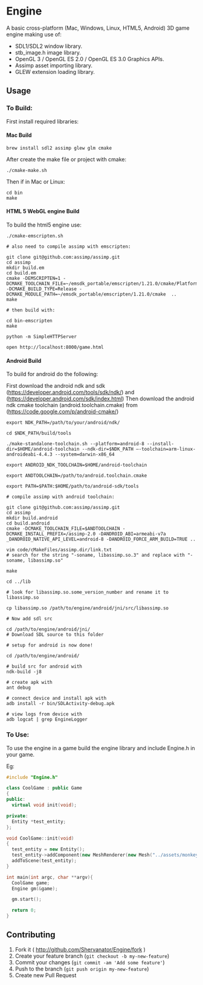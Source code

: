 # Engine

A basic cross-platform (Mac, Windows, Linux, HTML5, Android) 3D game engine making use of:

- SDL1/SDL2 window library.
- stb_image.h image library.
- OpenGL 3 / OpenGL ES 2.0 / OpenGL ES 3.0 Graphics APIs.
- Assimp asset importing library.
- GLEW extension loading library.

## Usage

### To Build:

First install required libraries:

#### Mac Build
```
brew install sdl2 assimp glew glm cmake
```

After create the make file or project with cmake:

```
./cmake-make.sh
```

Then if in Mac or Linux:
```
cd bin
make
```

#### HTML 5 WebGL engine Build
To build the html5 engine use:

```
./cmake-emscripten.sh

# also need to compile assimp with emscripten:

git clone git@github.com:assimp/assimp.git
cd assimp
mkdir build.em
cd build.em
cmake -DEMSCRIPTEN=1 -DCMAKE_TOOLCHAIN_FILE=~/emsdk_portable/emscripten/1.21.0/cmake/Platform/Emscripten.cmake -DCMAKE_BUILD_TYPE=Release -DCMAKE_MODULE_PATH=~/emsdk_portable/emscripten/1.21.0/cmake  ..
make

# then build with:

cd bin-emscripten
make

python -m SimpleHTTPServer

open http://localhost:8000/game.html
```

#### Android Build

To build for android do the following:

First download the android ndk and sdk (https://developer.android.com/tools/sdk/ndk/) and (https://developer.android.com/sdk/index.html)
Then download the android ndk cmake toolchain (android.toolchain.cmake) from (https://code.google.com/p/android-cmake/)

```
export NDK_PATH=/path/to/your/android/ndk/

cd $NDK_PATH/build/tools

./make-standalone-toolchain.sh --platform=android-8 --install-dir=$HOME/android-toolchain --ndk-dir=$NDK_PATH –-toolchain=arm-linux-androideabi-4.4.3 --system=darwin-x86_64

export ANDROID_NDK_TOOLCHAIN=$HOME/android-toolchain

export ANDTOOLCHAIN=/path/to/android.toolchain.cmake

export PATH=$PATH:$HOME/path/to/android-sdk/tools

# compile assimp with android toolchain:

git clone git@github.com:assimp/assimp.git
cd assimp
mkdir build.android
cd build.android
cmake -DCMAKE_TOOLCHAIN_FILE=$ANDTOOLCHAIN -DCMAKE_INSTALL_PREFIX=/assimp-2.0 -DANDROID_ABI=armeabi-v7a _DANDROID_NATIVE_API_LEVEL=android-8 -DANDROID_FORCE_ARM_BUILD=TRUE ..

vim code/cMakeFiles/assimp.dir/link.txt
# search for the string "-soname, libassimp.so.3" and replace with "-soname, libassimp.so"

make

cd ../lib

# look for libassimp.so.some_version_number and rename it to libassimp.so

cp libassimp.so /path/to/engine/android/jni/src/libassimp.so

# Now add sdl src

cd /path/to/engine/android/jni/
# Download SDL source to this folder

# setup for android is now done!

cd /path/to/engine/android/

# build src for android with
ndk-build -j8

# create apk with
ant debug

# connect device and install apk with
adb install -r bin/SDLActivity-debug.apk

# view logs from device with
adb logcat | grep EngineLogger
```

### To Use:

To use the engine in a game build the engine library and include Engine.h in your game.

Eg:

```c++
#include "Engine.h"

class CoolGame : public Game
{
public:
  virtual void init(void);

private:
  Entity *test_entity;
};

void CoolGame::init(void)
{
  test_entity = new Entity();
  test_entity->addComponent(new MeshRenderer(new Mesh("../assets/monkey3.obj"), new Texture("../assets/t.jpg")));
  addToScene(test_entity);
}

int main(int argc, char **argv){
  CoolGame game;
  Engine gm(&game);

  gm.start();

  return 0;
}
```

## Contributing

1. Fork it ( http://github.com/Shervanator/Engine/fork )
2. Create your feature branch (`git checkout -b my-new-feature`)
3. Commit your changes (`git commit -am 'Add some feature'`)
4. Push to the branch (`git push origin my-new-feature`)
5. Create new Pull Request
